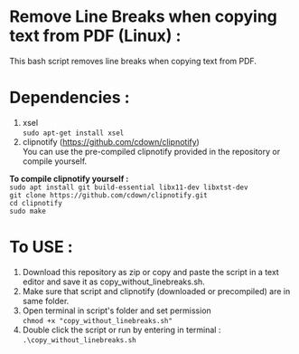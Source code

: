# Remove Line Breaks when copying text from PDF (Linux) :
This bash script removes line breaks when copying text from PDF.

# Dependencies :
1. xsel  
`sudo apt-get install xsel`
2. clipnotify (https://github.com/cdown/clipnotify)  
You can use the pre-compiled clipnotify provided in the repository or compile yourself.

**To compile clipnotify yourself :**  
`sudo apt install git build-essential libx11-dev libxtst-dev`  
`git clone https://github.com/cdown/clipnotify.git`  
`cd clipnotify`  
`sudo make`  

# To USE : 
1. Download this repository as zip or copy and paste the script in a text editor and save it as copy_without_linebreaks.sh.
2. Make sure that script and clipnotify (downloaded or precompiled) are in same folder.
3. Open terminal in script's folder and set permission  
`chmod +x "copy_without_linebreaks.sh"`
4. Double click the script or run by entering in terminal :  
`.\copy_without_linebreaks.sh`
